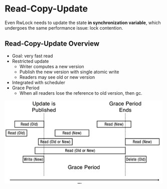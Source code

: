 # Read-Copy-Update

Even RwLock needs to update the state **in synchronization variable**,
which undergoes the same performance issue: lock contention.

## Read-Copy-Update Overview

* Goal: very fast read
* Restricted update
  * Writer computes a new version
  * Publish the new version with single atomic write
  * Readers may see old or new version
* Integrated with scheduler
* Grace Period
  * When all readers lose the reference to old version, then gc.

![Read Copy Update](assets/rcu.png)
